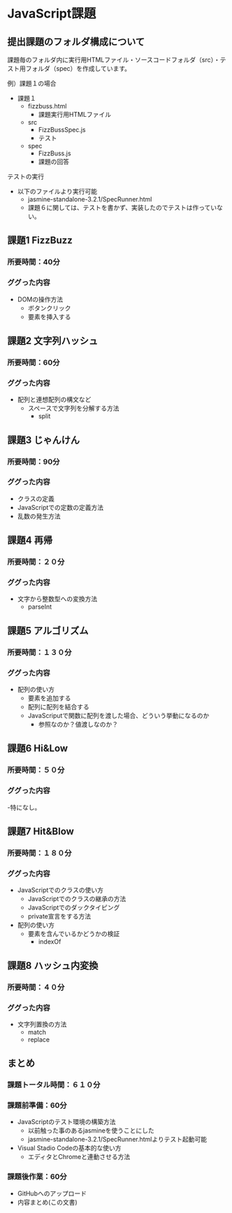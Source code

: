 # JavaScript課題
## 提出課題のフォルダ構成について
課題毎のフォルダ内に実行用HTMLファイル・ソースコードフォルダ（src）・テスト用フォルダ（spec）を作成しています。

例）課題１の場合

- 課題１
  - fizzbuss.html
    - 課題実行用HTMLファイル
  - src
    - FizzBussSpec.js
    - テスト
  - spec
    - FizzBuss.js
    - 課題の回答

テストの実行
- 以下のファイルより実行可能
  - jasmine-standalone-3.2.1/SpecRunner.html
  - 課題６に関しては、テストを書かず、実装したのでテストは作っていない。
  
## 課題1 FizzBuzz
### 所要時間：40分
### ググった内容
- DOMの操作方法
  - ボタンクリック
  - 要素を挿入する

## 課題2 文字列ハッシュ
### 所要時間：60分
### ググった内容
- 配列と連想配列の構文など
  - スペースで文字列を分解する方法
    - split

## 課題3 じゃんけん
### 所要時間：90分
### ググった内容
- クラスの定義
- JavaScriptでの定数の定義方法
- 乱数の発生方法

## 課題4 再帰
### 所要時間：２０分
### ググった内容
- 文字から整数型への変換方法
  - parseInt

## 課題5 アルゴリズム
### 所要時間：１３０分
### ググった内容
- 配列の使い方
  - 要素を追加する
  - 配列に配列を結合する
  - JavaScriputで関数に配列を渡した場合、どういう挙動になるのか
    - 参照なのか？値渡しなのか？
    
## 課題6 Hi&Low
### 所要時間：５０分
### ググった内容
-特になし。

## 課題7 Hit&Blow
### 所要時間：１８０分
### ググった内容
- JavaScriptでのクラスの使い方
  - JavaScriptでのクラスの継承の方法
  - JavaScriptでのダックタイピング
  - private宣言をする方法
- 配列の使い方
  - 要素を含んでいるかどうかの検証
    - indexOf

## 課題8 ハッシュ内変換
### 所要時間：４０分
### ググった内容
- 文字列置換の方法
  - match
  - replace
  
## まとめ
### 課題トータル時間：６１０分

### 課題前準備：60分
- JavaScriptのテスト環境の構築方法
  - 以前触った事のあるjasmineを使うことにした
  - jasmine-standalone-3.2.1/SpecRunner.htmlよりテスト起動可能
- Visual Stadio Codeの基本的な使い方
  - エディタとChromeと連動させる方法
  
### 課題後作業：60分
- GitHubへのアップロード
- 内容まとめ(この文書)
